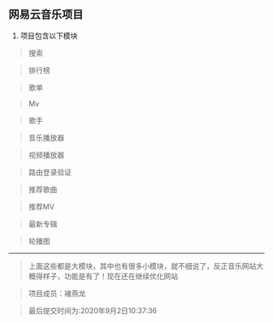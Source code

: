 ## 网易云音乐项目

1. 项目包含以下模块  

>搜索

>排行榜

>歌单

>Mv

>歌手

>音乐播放器

>视频播放器

>路由登录验证

>推荐歌曲

>推荐MV

>最新专辑

>轮播图

------------------------

>上面这些都是大模块，其中也有很多小模块，就不细说了，反正音乐网站大概得样子，功能是有了！现在还在继续优化网站

>项目成员：褚燕龙

>最后提交时间为:2020年9月2日10:37:36
